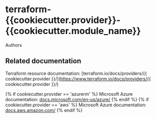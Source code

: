 terraform-{{cookiecutter.provider}}-{{cookiecutter.module_name}}
================================================================

Authors

Related documentation
---------------------

Terraform resource documentation: [terraform.io/docs/providers/{{ cookiecutter.provider }}/](https://www.terraform.io/docs/providers/{{ cookiecutter.provider }}/)

{% if cookiecutter.provider == 'azurerm' %}
Microsoft Azure documentation: [docs.microsoft.com/en-us/azure/](https://docs.microsoft.com/en-us/azure/)
{% endif %}
{% if cookiecutter.provider == 'aws' %}
Microsoft Azure documentation: [docs.aws.amazon.com/](https://docs.aws.amazon.com/)
{% endif %}
